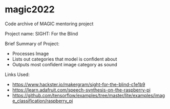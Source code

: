 # magic2022
Code archive of MAGIC mentoring project

Project name: SIGHT: For the Blind

Brief Summary of Project:

 * Processes Image
 * Lists out categories that model is confident about
 * Outputs most confident image category as sound

Links Used: 
 * https://www.hackster.io/makergram/sight-for-the-blind-c1e1b9
 * https://learn.adafruit.com/speech-synthesis-on-the-raspberry-pi
 * https://github.com/tensorflow/examples/tree/master/lite/examples/image_classification/raspberry_pi
